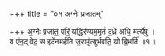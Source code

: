 +++
title = "०१ अग्नेः प्रजातम्"

+++
अ॒ग्नेः प्रजा॑तं॒ परि॒ यद्धिर॑ण्यम॒मृतं॑ द॒ध्रे अधि॒ मर्त्ये॑षु ।  
य ए॑न॒द् वेद॒ स इदे॑नमर्हति ज॒रामृ॑त्युर्भवति॒ यो बि॒भर्ति॑ ॥१॥  